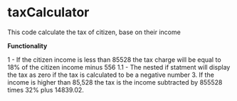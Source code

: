 # taxCalculator
This code calculate the tax of citizen, base on their income

**Functionality**

1 - If the citizen income is less than 85528 the tax charge will be equal to 18% of the citizen income minus 556
  1.1 -  The nested if statment will display the tax as zero if the tax is calculated to be a negative number
3. If the income is higher than 85,528 the tax is the income subtracted by 855528 times 32% plus 14839.02.
